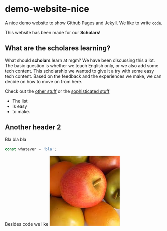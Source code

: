 # demo-website-nice
A nice demo website to show Github Pages and Jekyll. We like to write `code`.

This website has been made for our **Scholars**!

## What are the scholares learning?

What should **scholars** learn at mgm? We have been discussing this a lot. The basic question is whether we teach English only, or we also add some tech content. This scholarship we wanted to give it a try with some easy tech content. Based on the feedback and the experiences we make, we can decide on how to move on from here.

Check out the [other stuff](other.md) or the [sophisticated stuff](sub1/other1.md)

* The list
* Is easy
* to make.

## Another header 2

Bla bla bla

```javascript
const whatever = 'bla';
```
Besides code we like 
![apple](apple.jpeg)